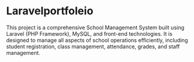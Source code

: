 # Laravelportfoleio
This project is a comprehensive School Management System built using Laravel (PHP Framework), MySQL, and front-end technologies. It is designed to manage all aspects of school operations efficiently, including student registration, class management, attendance, grades, and staff management. 
